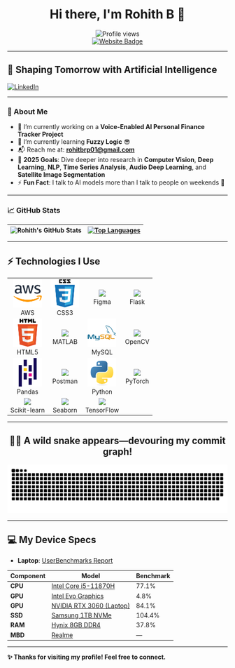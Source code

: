 <h1 align="center">Hi there, I'm Rohith B 👋</h1>

<p align="center">
  <img src="https://komarev.com/ghpvc/?username=rohithb01&color=green" alt="Profile views" />
  <br />
  <a href="https://www.linkedin.com/in/rohithb2001/">
    <img src="https://img.shields.io/website?label=rohithb20001&style=for-the-badge&url=https%3A%2F%2Fcodestackr.com" alt="Website Badge"/>
  </a>
</p>

---

## 🚀 Shaping Tomorrow with Artificial Intelligence  
[![LinkedIn](https://img.shields.io/badge/linkedin-%230077B5.svg?style=for-the-badge&logo=linkedin&logoColor=white)](https://www.linkedin.com/in/rohithb2001/)

---

### 🧠 About Me

- 🔭 I’m currently working on a **Voice-Enabled AI Personal Finance Tracker Project**
- 🌱 I’m currently learning **Fuzzy Logic** 😎
- 📬 Reach me at: **rohitbrp01@gmail.com**
- 🥅 **2025 Goals**: Dive deeper into research in **Computer Vision**, **Deep Learning**, **NLP**, **Time Series Analysis**, **Audio Deep Learning**, and **Satellite Image Segmentation**
- ⚡ **Fun Fact**: I talk to AI models more than I talk to people on weekends 🤖

---

### 📈 GitHub Stats

| ![Rohith's GitHub Stats](https://github-readme-stats.vercel.app/api?username=rohithb01&show_icons=true&theme=radical) | [![Top Languages](https://github-readme-stats.vercel.app/api/top-langs/?username=rohithb01&layout=compact&theme=radical)](https://github.com/rohithb01/github-readme-stats) |
|:--:|:--:|

---

## ⚡ Technologies I Use

<div align="center">
<table>
  <tr>
    <td align="center"><img src="https://raw.githubusercontent.com/devicons/devicon/master/icons/amazonwebservices/amazonwebservices-original-wordmark.svg" width="65px"/><br/>AWS</td>
    <td align="center"><img src="https://raw.githubusercontent.com/devicons/devicon/master/icons/css3/css3-original-wordmark.svg" width="65px"/><br/>CSS3</td>
    <td align="center"><img src="https://www.vectorlogo.zone/logos/figma/figma-icon.svg" width="65px"/><br/>Figma</td>
    <td align="center"><img src="https://www.vectorlogo.zone/logos/pocoo_flask/pocoo_flask-icon.svg" width="65px"/><br/>Flask</td>
  </tr>
  <tr>
    <td align="center"><img src="https://raw.githubusercontent.com/devicons/devicon/master/icons/html5/html5-original-wordmark.svg" width="65px"/><br/>HTML5</td>
    <td align="center"><img src="https://upload.wikimedia.org/wikipedia/commons/2/21/Matlab_Logo.png" width="65px"/><br/>MATLAB</td>
    <td align="center"><img src="https://raw.githubusercontent.com/devicons/devicon/master/icons/mysql/mysql-original-wordmark.svg" width="65px"/><br/>MySQL</td>
    <td align="center"><img src="https://www.vectorlogo.zone/logos/opencv/opencv-icon.svg" width="65px"/><br/>OpenCV</td>
  </tr>
  <tr>
    <td align="center"><img src="https://raw.githubusercontent.com/devicons/devicon/2ae2a900d2f041da66e950e4d48052658d850630/icons/pandas/pandas-original.svg" width="65px"/><br/>Pandas</td>
    <td align="center"><img src="https://www.vectorlogo.zone/logos/getpostman/getpostman-icon.svg" width="65px"/><br/>Postman</td>
    <td align="center"><img src="https://raw.githubusercontent.com/devicons/devicon/master/icons/python/python-original.svg" width="65px"/><br/>Python</td>
    <td align="center"><img src="https://www.vectorlogo.zone/logos/pytorch/pytorch-icon.svg" width="65px"/><br/>PyTorch</td>
  </tr>
  <tr>
    <td align="center"><img src="https://upload.wikimedia.org/wikipedia/commons/0/05/Scikit_learn_logo_small.svg" width="65px"/><br/>Scikit-learn</td>
    <td align="center"><img src="https://seaborn.pydata.org/_images/logo-mark-lightbg.svg" width="65px"/><br/>Seaborn</td>
    <td align="center"><img src="https://www.vectorlogo.zone/logos/tensorflow/tensorflow-icon.svg" width="65px"/><br/>TensorFlow</td>
  </tr>
</table>
</div>

---

<div align="center">
  <h2>👨‍💻 A wild snake appears—devouring my commit graph!</h2>
  <picture>
    <source media="(prefers-color-scheme: dark)" srcset="https://raw.githubusercontent.com/platane/snk/output/github-contribution-grid-snake-dark.svg">
    <img alt="GitHub Snake" src="https://raw.githubusercontent.com/platane/snk/output/github-contribution-grid-snake-dark.svg" style="max-width: 100%; height: auto;" />
  </picture>
</div>

---

## 💻 My Device Specs

- **Laptop**: [UserBenchmarks Report](https://www.userbenchmark.com/UserRun/54001935)

| Component | Model | Benchmark |
|----------|-------|-----------|
| **CPU** | [Intel Core i5-11870H](https://cpu.userbenchmark.com/SpeedTest/1322918/IntelR-CoreTM-i7-10870H-CPU---220GHz) | 77.1% |
| **GPU** | [Intel Evo Graphics](https://gpu.userbenchmark.com/SpeedTest/1027883/IntelR-UHD-Graphics) | 4.8% |
| **GPU** | [NVIDIA RTX 3060 (Laptop)](https://gpu.userbenchmark.com/SpeedTest/1452971/NVIDIA-GeForce-RTX-3060-Laptop-GPU) | 84.1% |
| **SSD** | [Samsung 1TB NVMe](https://ssd.userbenchmark.com/SpeedTest/963042/SAMSUNG-MZVLB1T0HBLR-00007) | 104.4% |
| **RAM** | [Hynix 8GB DDR4](https://ram.userbenchmark.com/SpeedTest/1166099/Hynix-HMAA2GS6AJR8N-XN-1x16GB) | 37.8% |
| **MBD** | [Realme](https://www.userbenchmark.com/System/Acer-Predator-PH315-53/193818) | — |

---

**✨ Thanks for visiting my profile! Feel free to connect.**
